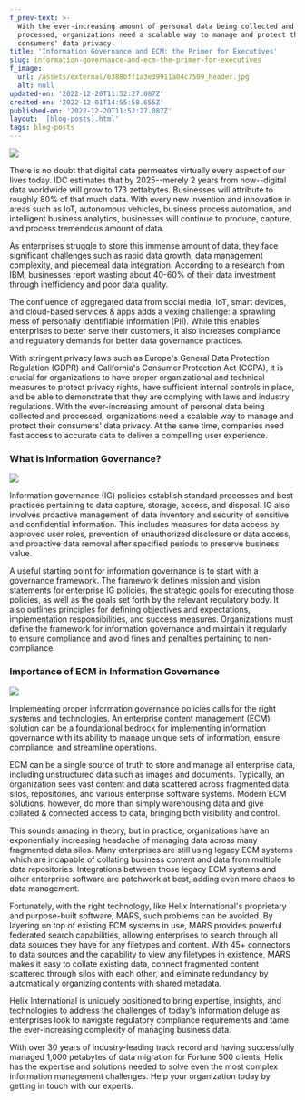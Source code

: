 ```yaml
---
f_prev-text: >-
  With the ever-increasing amount of personal data being collected and
  processed, organizations need a scalable way to manage and protect their
  consumers' data privacy.
title: 'Information Governance and ECM: the Primer for Executives'
slug: information-governance-and-ecm-the-primer-for-executives
f_image:
  url: /assets/external/6388bff1a3e39911a04c7509_header.jpg
  alt: null
updated-on: '2022-12-20T11:52:27.087Z'
created-on: '2022-12-01T14:55:58.655Z'
published-on: '2022-12-20T11:52:27.087Z'
layout: '[blog-posts].html'
tags: blog-posts
---
```


![](/assets/external/6388bff1a3e39911a04c7509_header.jpg)

There is no doubt that digital data permeates virtually every aspect of our lives today. IDC estimates that by 2025--merely 2 years from now--digital data worldwide will grow to 173 zettabytes. Businesses will attribute to roughly 80% of that much data. With every new invention and innovation in areas such as IoT, autonomous vehicles, business process automation, and intelligent business analytics, businesses will continue to produce, capture, and process tremendous amount of data.

As enterprises struggle to store this immense amount of data, they face significant challenges such as rapid data growth, data management complexity, and piecemeal data integration. According to a research from IBM, businesses report wasting about 40-60% of their data investment through inefficiency and poor data quality.

The confluence of aggregated data from social media, IoT, smart devices, and cloud-based services & apps adds a vexing challenge: a sprawling mess of personally identifiable information (PII). While this enables enterprises to better serve their customers, it also increases compliance and regulatory demands for better data governance practices.

With stringent privacy laws such as Europe's General Data Protection Regulation (GDPR) and California's Consumer Protection Act (CCPA), it is crucial for organizations to have proper organizational and technical measures to protect privacy rights, have sufficient internal controls in place, and be able to demonstrate that they are complying with laws and industry regulations. With the ever-increasing amount of personal data being collected and processed, organizations need a scalable way to manage and protect their consumers' data privacy. At the same time, companies need fast access to accurate data to deliver a compelling user experience.

### What is Information Governance?

![](/assets/external/6388c05e99632089fa075111_in-01.jpg)

Information governance (IG) policies establish standard processes and best practices pertaining to data capture, storage, access, and disposal. IG also involves proactive management of data inventory and security of sensitive and confidential information. This includes measures for data access by approved user roles, prevention of unauthorized disclosure or data access, and proactive data removal after specified periods to preserve business value.

A useful starting point for information governance is to start with a governance framework. The framework defines mission and vision statements for enterprise IG policies, the strategic goals for executing those policies, as well as the goals set forth by the relevant regulatory body. It also outlines principles for defining objectives and expectations, implementation responsibilities, and success measures. Organizations must define the framework for information governance and maintain it regularly to ensure compliance and avoid fines and penalties pertaining to non-compliance.

### Importance of ECM in Information Governance

![](/assets/external/6388c06ff9252b6c4fdb6b6a_in-02.jpg)

Implementing proper information governance policies calls for the right systems and technologies. An enterprise content management (ECM) solution can be a foundational bedrock for implementing information governance with its ability to manage unique sets of information, ensure compliance, and streamline operations.

ECM can be a single source of truth to store and manage all enterprise data, including unstructured data such as images and documents. Typically, an organization sees vast content and data scattered across fragmented data silos, repositories, and various enterprise software systems. Modern ECM solutions, however, do more than simply warehousing data and give collated & connected access to data, bringing both visibility and control.

This sounds amazing in theory, but in practice, organizations have an exponentially increasing headache of managing data across many fragmented data silos. Many enterprises are still using legacy ECM systems which are incapable of collating business content and data from multiple data repositories. Integrations between those legacy ECM systems and other enterprise software are patchwork at best, adding even more chaos to data management.

Fortunately, with the right technology, like Helix International's proprietary and purpose-built software, MARS, such problems can be avoided. By layering on top of existing ECM systems in use, MARS provides powerful federated search capabilities, allowing enterprises to search through all data sources they have for any filetypes and content. With 45+ connectors to data sources and the capability to view any filetypes in existence, MARS makes it easy to collate existing data, connect fragmented content scattered through silos with each other, and eliminate redundancy by automatically organizing contents with shared metadata.

Helix International is uniquely positioned to bring expertise, insights, and technologies to address the challenges of today's information deluge as enterprises look to navigate regulatory compliance requirements and tame the ever-increasing complexity of managing business data.

With over 30 years of industry-leading track record and having successfully managed 1,000 petabytes of data migration for Fortune 500 clients, Helix has the expertise and solutions needed to solve even the most complex information management challenges. Help your organization today by getting in touch with our experts.

‍
